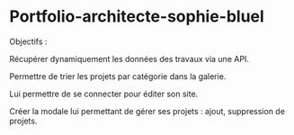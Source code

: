 # Portfolio-architecte-sophie-bluel
Objectifs : 

Récupérer dynamiquement les données des travaux via une API.

Permettre de trier les projets par catégorie dans la galerie.

Lui permettre de se connecter pour éditer son site.

Créer la modale lui permettant de gérer ses projets : ajout, suppression de projets.
